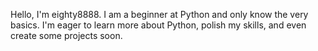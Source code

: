 Hello, I'm eighty8888. I am a beginner at Python and only know the very basics. I'm eager to learn more about Python, polish my skills, and even create some projects soon. 
